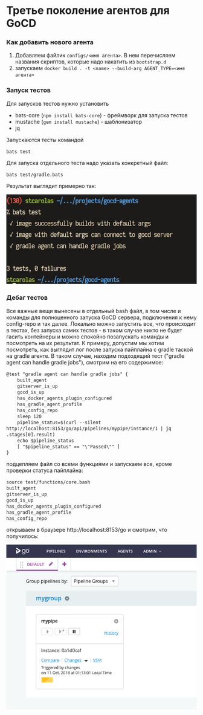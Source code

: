 # Третье поколение агентов для GoCD

### Как добавить нового агента
1) Добавляем файлик `configs/<имя агента>`. В нем перечисляем названия скриптов, которые надо накатить из `bootstrap.d`
2) запускаем `docker build . -t <name> --build-arg AGENT_TYPE=<имя агента>`

### Запуск тестов
Для запусков тестов нужно установить
- bats-core (`npm install bats-core`) - фреймворк для запуска тестов
- mustache (`gem install mustache`) - шаблонизатор
- jq  

Запускаются тесты командой
```
bats test
```

Для запуска отдельного теста надо указать конкретный файл:
```
bats test/gradle.bats
```

Результат выглядит примерно так:  

![alt text](screens/bats.png)

### Дебаг тестов
Все важные вещи вынесены в отдельный bash файл, в том числе и команды для полноценного запуска GoCD сервера, подключения к нему config-repo и так далее. Локально можно запустить все, что происходит в тестах, без запуска самих тестов - в таком случае никто не будет гасить контейнеры и можно спокойно позапускать команды и посмотреть на их результат. К примеру, допустим мы хотим посмотреть, как выглядит лог после запуска пайплайна с gradle таской на gradle агенте. В таком случае, находим подходящий тест ("gradle agent can handle gradle jobs"), смотрим на его содержимое:
```
@test "gradle agent can handle gradle jobs" {
    built_agent
    gitserver_is_up
    gocd_is_up
    has_docker_agents_plugin_configured
    has_gradle_agent_profile
    has_config_repo
    sleep 120
    pipeline_status=$(curl --silent http://localhost:8153/go/api/pipelines/mypipe/instance/1 | jq .stages[0].result)
    echo $pipeline_status
    [ "$pipeline_status" == "\"Passed\"" ]
}
```
подцепляем файл со всеми функциями и запускаем все, кроме проверки статуса пайплайна:
```
source test/functions/core.bash
built_agent
gitserver_is_up
gocd_is_up
has_docker_agents_plugin_configured
has_gradle_agent_profile
has_config_repo
```
открываем в браузере http://localhost:8153/go и смотрим, что получилось:  

![alt text](screens/gocd.png)
